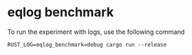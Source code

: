 # eqlog benchmark

To run the experiment with logs, use the following command
```
RUST_LOG=eqlog_benchmark=debug cargo run --release   
```
